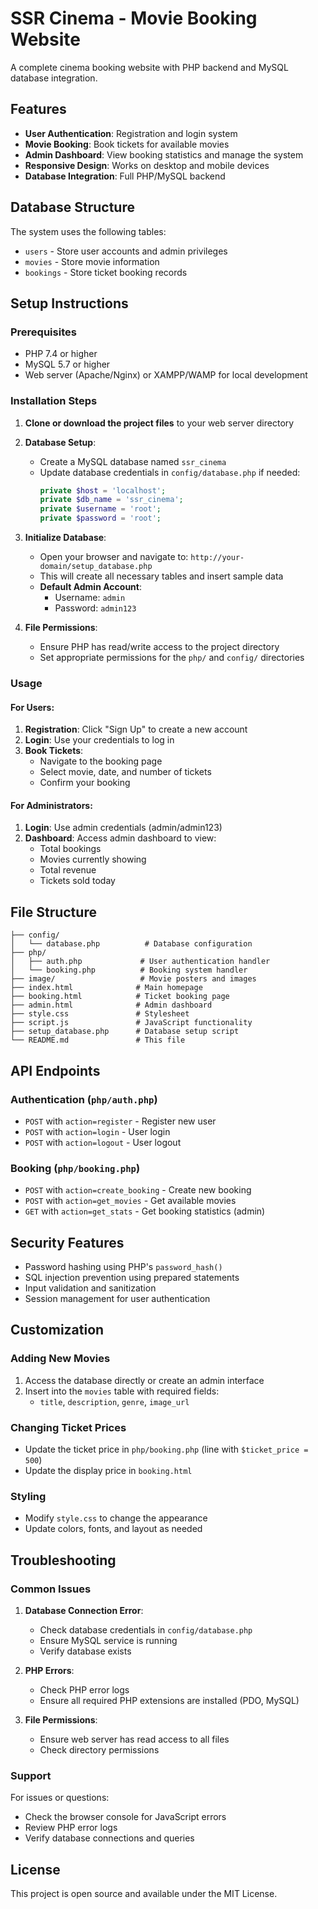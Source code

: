 # SSR Cinema - Movie Booking Website

A complete cinema booking website with PHP backend and MySQL database integration.

## Features

- **User Authentication**: Registration and login system
- **Movie Booking**: Book tickets for available movies
- **Admin Dashboard**: View booking statistics and manage the system
- **Responsive Design**: Works on desktop and mobile devices
- **Database Integration**: Full PHP/MySQL backend

## Database Structure

The system uses the following tables:

- `users` - Store user accounts and admin privileges
- `movies` - Store movie information
- `bookings` - Store ticket booking records

## Setup Instructions

### Prerequisites

- PHP 7.4 or higher
- MySQL 5.7 or higher
- Web server (Apache/Nginx) or XAMPP/WAMP for local development

### Installation Steps

1. **Clone or download the project files** to your web server directory

2. **Database Setup**:

   - Create a MySQL database named `ssr_cinema`
   - Update database credentials in `config/database.php` if needed:
     ```php
     private $host = 'localhost';
     private $db_name = 'ssr_cinema';
     private $username = 'root';
     private $password = 'root';
     ```

3. **Initialize Database**:

   - Open your browser and navigate to: `http://your-domain/setup_database.php`
   - This will create all necessary tables and insert sample data
   - **Default Admin Account**:
     - Username: `admin`
     - Password: `admin123`

4. **File Permissions**:
   - Ensure PHP has read/write access to the project directory
   - Set appropriate permissions for the `php/` and `config/` directories

### Usage

#### For Users:

1. **Registration**: Click "Sign Up" to create a new account
2. **Login**: Use your credentials to log in
3. **Book Tickets**:
   - Navigate to the booking page
   - Select movie, date, and number of tickets
   - Confirm your booking

#### For Administrators:

1. **Login**: Use admin credentials (admin/admin123)
2. **Dashboard**: Access admin dashboard to view:
   - Total bookings
   - Movies currently showing
   - Total revenue
   - Tickets sold today

## File Structure

```
├── config/
│   └── database.php          # Database configuration
├── php/
│   ├── auth.php             # User authentication handler
│   └── booking.php          # Booking system handler
├── image/                   # Movie posters and images
├── index.html              # Main homepage
├── booking.html            # Ticket booking page
├── admin.html              # Admin dashboard
├── style.css               # Stylesheet
├── script.js               # JavaScript functionality
├── setup_database.php      # Database setup script
└── README.md               # This file
```

## API Endpoints

### Authentication (`php/auth.php`)

- `POST` with `action=register` - Register new user
- `POST` with `action=login` - User login
- `POST` with `action=logout` - User logout

### Booking (`php/booking.php`)

- `POST` with `action=create_booking` - Create new booking
- `POST` with `action=get_movies` - Get available movies
- `GET` with `action=get_stats` - Get booking statistics (admin)

## Security Features

- Password hashing using PHP's `password_hash()`
- SQL injection prevention using prepared statements
- Input validation and sanitization
- Session management for user authentication

## Customization

### Adding New Movies

1. Access the database directly or create an admin interface
2. Insert into the `movies` table with required fields:
   - `title`, `description`, `genre`, `image_url`

### Changing Ticket Prices

- Update the ticket price in `php/booking.php` (line with `$ticket_price = 500`)
- Update the display price in `booking.html`

### Styling

- Modify `style.css` to change the appearance
- Update colors, fonts, and layout as needed

## Troubleshooting

### Common Issues

1. **Database Connection Error**:

   - Check database credentials in `config/database.php`
   - Ensure MySQL service is running
   - Verify database exists

2. **PHP Errors**:

   - Check PHP error logs
   - Ensure all required PHP extensions are installed (PDO, MySQL)

3. **File Permissions**:
   - Ensure web server has read access to all files
   - Check directory permissions

### Support

For issues or questions:

- Check the browser console for JavaScript errors
- Review PHP error logs
- Verify database connections and queries

## License

This project is open source and available under the MIT License.
